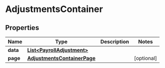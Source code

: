 

# AdjustmentsContainer


## Properties

| Name | Type | Description | Notes |
|------------ | ------------- | ------------- | -------------|
|**data** | [**List&lt;PayrollAdjustment&gt;**](PayrollAdjustment.md) |  |  |
|**page** | [**AdjustmentsContainerPage**](AdjustmentsContainerPage.md) |  |  [optional] |



